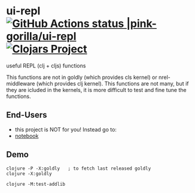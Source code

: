 # ui-repl [![GitHub Actions status |pink-gorilla/ui-repl](https://github.com/pink-gorilla/ui-repl/workflows/CI/badge.svg)](https://github.com/pink-gorilla/ui-repl/actions?workflow=CI)[![Clojars Project](https://img.shields.io/clojars/v/org.pinkgorilla/ui-repl.svg)](https://clojars.org/org.pinkgorilla/ui-repl)

useful REPL (clj + cljs) functions

This functions are not in goldly (which provides cls kernel) or nrel-middleware (which provides clj kernel).
This functions are not many, but if they are icluded in the kernels, it is more difficult to
test and fine tune the functions.

## End-Users
- this project is NOT for you! Instead go to:
- [notebook](https://github.com/pink-gorilla/notebook)

## Demo

```
clojure -P -X:goldly   ; to fetch last released goldly
clojure -X:goldly
```

`clojure -M:test-addlib`




